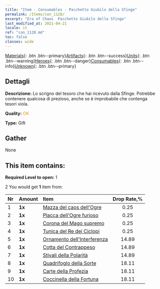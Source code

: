 ```yaml
---
title: "Item - Consumables - Pacchetto Giubilo della Sfinge"
permalink: /Items/con_1128/
excerpt: "Era of Chaos  Pacchetto Giubilo della Sfinge"
last_modified_at: 2021-04-21
locale: it
ref: "con_1128.md"
toc: false
classes: wide
---
```

 [Materials](/it/Items/){: .btn .btn--primary}[Artifacts](/it/Items/Artifacts/){: .btn .btn--success}[Units](/it/Items/Units/){: .btn .btn--warning}[Heroes](/it/Items/Heroes/){: .btn .btn--danger}[Consumables](/it/Items/Consumables/){: .btn .btn--info}[Unknown](/it/Items/Unknown/){: .btn .btn--primary}

## Dettagli
 **Descrizione:** Lo scrigno del tesoro che hai ricevuto dalla Sfinge. Potrebbe contenere qualcosa di prezioso, anche se è improbabile che contenga tesori viola.

 **Quality:** <span style="color: #FF8C00">OK</span>

 **Type:** Gift

## Gather

  None

## This item contains:

 **Required Level to open:** 1

 2 You would get **1** item  from:

  | Nr | Amount |     Item    | Drop Rate,% |
  |:---|:-------|:------------|:---------:|
  | 1 |  **1x** | [Mazza del caos dell'Ogre](/it/Items/art_125/) | 0.25 | 
  | 2 |  **1x** | [Placca dell'Ogre furioso](/it/Items/art_126/) | 0.25 | 
  | 3 |  **1x** | [Corona del Mago supremo](/it/Items/art_127/) | 0.25 | 
  | 4 |  **1x** | [Tunica del Re dei Ciclopi](/it/Items/art_128/) | 0.25 | 
  | 5 |  **1x** | [Ornamento dell'Interferenza](/it/Items/art_118/) | 14.89 | 
  | 6 |  **1x** | [Cotta del Contrappeso](/it/Items/art_119/) | 14.89 | 
  | 7 |  **1x** | [Stivali della Polarità](/it/Items/art_120/) | 14.89 | 
  | 8 |  **1x** | [Quadrifoglo della Sorte](/it/Items/art_109/) | 18.11 | 
  | 9 |  **1x** | [Carte della Profezia](/it/Items/art_110/) | 18.11 | 
  | 10 |  **1x** | [Coccinella della Fortuna](/it/Items/art_111/) | 18.11 | 
